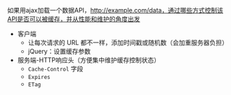 如果用ajax加载一个数据API，http://example.com/data，通过哪些方式控制该API是否可以被缓存，并从性能和维护的角度出发

- 客户端
  - 让每次请求的 URL 都不一样，添加时间戳或随机数（会加重服务器负担）
  - jQuery：设置缓存参数
- 服务端-HTTP响应头（方便集中维护缓存控制状态）
  - `Cache-Control` 字段
  - `Expires`
  - `ETag` 